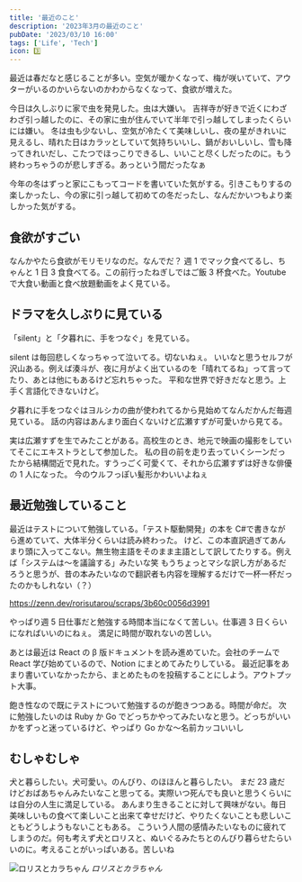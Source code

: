 ```yaml
---
title: '最近のこと'
description: '2023年3月の最近のこと'
pubDate: '2023/03/10 16:00'
tags: ['Life', 'Tech']
icon: 3️⃣
---
```


最近は春だなと感じることが多い。空気が暖かくなって、梅が咲いていて、アウターがいるのかいらないのかわからなくなって、食欲が増えた。

今日は久しぶりに家で虫を発見した。虫は大嫌い。
吉祥寺が好きで近くにわざわざ引っ越したのに、その家に虫が住んでいて半年で引っ越してしまったくらいには嫌い。
冬は虫も少ないし、空気が冷たくて美味しいし、夜の星がきれいに見えるし、晴れた日はカラッとしていて気持ちいいし、鍋がおいしいし、雪も降ってきれいだし、こたつでほっこりできるし、いいこと尽くしだったのに。もう終わっちゃうのが悲しすぎる。あっという間だったなぁ

今年の冬はずっと家にこもってコードを書いていた気がする。引きこもりするの楽しかったし、今の家に引っ越して初めての冬だったし、なんだかいつもより楽しかった気がする。

## 食欲がすごい

なんかやたら食欲がモリモリなのだ。なんでだ？
週 1 でマック食べてるし、ちゃんと 1 日 3 食食べてる。この前行ったねぎしではご飯 3 杯食べた。Youtube で大食い動画と食べ放題動画をよく見ている。

## ドラマを久しぶりに見ている

「silent」と「夕暮れに、手をつなぐ」を見ている。

silent は毎回悲しくなっちゃって泣いてる。切ないねぇ。
いいなと思うセルフが沢山ある。例えば湊斗が、夜に月がよく出ているのを「晴れてるね」って言ってたり、あとは他にもあるけど忘れちゃった。
平和な世界で好きだなと思う。上手く言語化できないけど。

夕暮れに手をつなぐはヨルシカの曲が使われてるから見始めてなんだかんだ毎週見ている。
話の内容はあんまり面白くないけど広瀬すずが可愛いから見てる。

実は広瀬すずを生でみたことがある。高校生のとき、地元で映画の撮影をしていてそこにエキストラとして参加した。
私の目の前を走り去っていくシーンだったから結構間近で見れた。すうっごく可愛くて、それから広瀬すずは好きな俳優の 1 人になった。
今のウルフっぽい髪形かわいいよねぇ

## 最近勉強していること

最近はテストについて勉強している。「テスト駆動開発」の本を C#で書きながら進めていて、大体半分くらいは読み終わった。
けど、この本直訳過ぎてあんまり頭に入ってこない。無生物主語をそのまま主語として訳してたりする。例えば「システムは～を議論する」みたいな笑
もうちょっとマシな訳し方があるだろうと思うが、昔の本みたいなので翻訳者も内容を理解するだけで一杯一杯だったのかもしれない（？）

https://zenn.dev/rorisutarou/scraps/3b60c0056d3991

やっぱり週 5 日仕事だと勉強する時間本当になくて苦しい。仕事週 3 日くらいになればいいのにねぇ。
満足に時間が取れないの苦しい。

あとは最近は React の β 版ドキュメントを読み進めていた。会社のチームで React 学び始めているので、Notion にまとめてみたりしている。
最近記事をあまり書いていなかったから、まとめたものを投稿することにしよう。アウトプット大事。

飽き性なので既にテストについて勉強するのが飽きつつある。時間が命だ。
次に勉強したいのは Ruby か Go でどっちかやってみたいなと思う。どっちがいいかをずっと迷っているけど、やっぱり Go かな～名前カッコいいし

## むしゃむしゃ

犬と暮らしたい。犬可愛い。のんびり、のほほんと暮らしたい。
まだ 23 歳だけどおばあちゃんみたいなこと思ってる。実際いつ死んでも良いと思うくらいには自分の人生に満足している。
あんまり生きることに対して興味がない。毎日美味しいもの食べて楽しいこと出来て幸せだけど、やりたくないことも悲しいこともどうしようもないこともある。
こういう人間の感情みたいなものに疲れてしまうのだ。何も考えず犬とロリスと、ぬいぐるみたちとのんびり暮らせたらいいのに。考えることがいっぱいある。苦しいね

![ロリスとカラちゃん](https://images.yajium.day/images/2023/03/20230310/rorisutokara.JPG)
_ロリスとカラちゃん_
